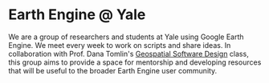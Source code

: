 # Earth Engine @ Yale

We are a group of researchers and students at Yale using Google Earth Engine. We meet every week to work on scripts and share ideas. In collaboration with Prof. Dana Tomlin's [Geospatial Software Design](https://environment.yale.edu/courses/2017-2018/detail/754/) class, this group aims to provide a space for mentorship and developing resources that will be useful to the broader Earth Engine user community.
